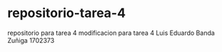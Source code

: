 # repositorio-tarea-4
repositorio para tarea 4 
modificacion para tarea 4
Luis Eduardo Banda Zuñiga 
1702373